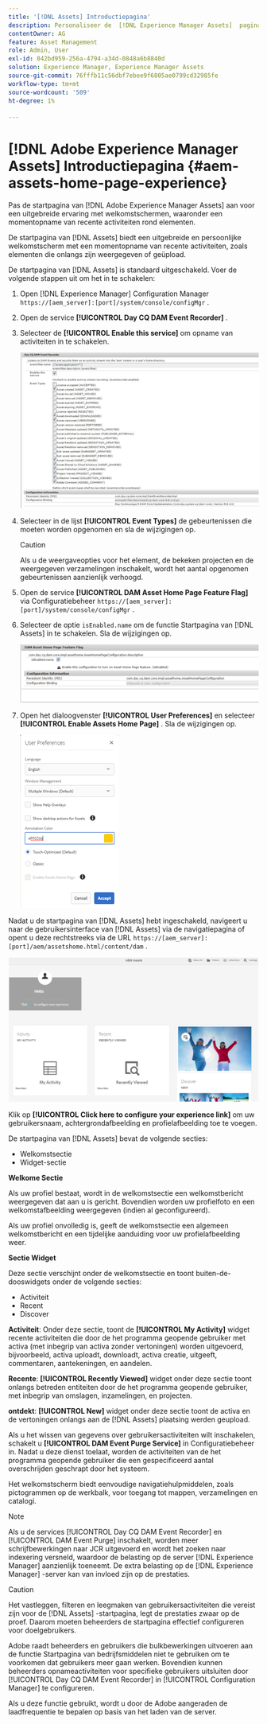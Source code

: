 ```yaml
---
title: '[!DNL Assets] Introductiepagina'
description: Personaliseer de  [!DNL Experience Manager Assets]  pagina van het Huis voor een rijke welkome het schermervaring, met inbegrip van een momentopname van recente activiteiten rond activa.
contentOwner: AG
feature: Asset Management
role: Admin, User
exl-id: 042bd959-256a-4794-a34d-0848a6b8840d
solution: Experience Manager, Experience Manager Assets
source-git-commit: 76fffb11c56dbf7ebee9f6805ae0799cd32985fe
workflow-type: tm+mt
source-wordcount: '509'
ht-degree: 1%

---
```


# [!DNL Adobe Experience Manager Assets] Introductiepagina {#aem-assets-home-page-experience}

Pas de startpagina van [!DNL Adobe Experience Manager Assets] aan voor een uitgebreide ervaring met welkomstschermen, waaronder een momentopname van recente activiteiten rond elementen.

De startpagina van [!DNL Assets] biedt een uitgebreide en persoonlijke welkomstscherm met een momentopname van recente activiteiten, zoals elementen die onlangs zijn weergegeven of geüpload.

De startpagina van [!DNL Assets] is standaard uitgeschakeld. Voer de volgende stappen uit om het in te schakelen:

1. Open [!DNL Experience Manager] Configuration Manager `https://[aem_server]:[port]/system/console/configMgr` .
1. Open de service **[!UICONTROL Day CQ DAM Event Recorder]** .
1. Selecteer de **[!UICONTROL Enable this service]** om opname van activiteiten in te schakelen.

   ![ chlimage_1-250 ](assets/chlimage_1-250.png)

1. Selecteer in de lijst **[!UICONTROL Event Types]** de gebeurtenissen die moeten worden opgenomen en sla de wijzigingen op.

   >[!CAUTION]
   >
   >Als u de weergaveopties voor het element, de bekeken projecten en de weergegeven verzamelingen inschakelt, wordt het aantal opgenomen gebeurtenissen aanzienlijk verhoogd.

1. Open de service **[!UICONTROL DAM Asset Home Page Feature Flag]** via Configuratiebeheer `https://[aem_server]:[port]/system/console/configMgr` .
1. Selecteer de optie `isEnabled.name` om de functie Startpagina van [!DNL Assets] in te schakelen. Sla de wijzigingen op.

   ![ chlimage_1-251 ](assets/chlimage_1-251.png)

1. Open het dialoogvenster **[!UICONTROL User Preferences]** en selecteer **[!UICONTROL Enable Assets Home Page]** . Sla de wijzigingen op.

   ![ laat activa homepage op de dialoog van de Voorkeur van de Gebruiker toe ](assets/Annotation-color.png)

Nadat u de startpagina van [!DNL Assets] hebt ingeschakeld, navigeert u naar de gebruikersinterface van [!DNL Assets] via de navigatiepagina of opent u deze rechtstreeks via de URL `https://[aem_server]:[port]/aem/assetshome.html/content/dam` .

![ vorm ervaringsverbinding op het gebruikersinterface van Assets ](assets/config-experience-link.png)

Klik op **[!UICONTROL Click here to configure your experience link]** om uw gebruikersnaam, achtergrondafbeelding en profielafbeelding toe te voegen.

De startpagina van [!DNL Assets] bevat de volgende secties:

* Welkomstsectie
* Widget-sectie

**Welkome Sectie**

Als uw profiel bestaat, wordt in de welkomstsectie een welkomstbericht weergegeven dat aan u is gericht. Bovendien worden uw profielfoto en een welkomstafbeelding weergegeven (indien al geconfigureerd).

Als uw profiel onvolledig is, geeft de welkomstsectie een algemeen welkomstbericht en een tijdelijke aanduiding voor uw profielafbeelding weer.

**Sectie Widget**

Deze sectie verschijnt onder de welkomstsectie en toont buiten-de-dooswidgets onder de volgende secties:

* Activiteit
* Recent
* Discover

**Activiteit**: Onder deze sectie, toont de **[!UICONTROL My Activity]** widget recente activiteiten die door de het programma geopende gebruiker met activa (met inbegrip van activa zonder vertoningen) worden uitgevoerd, bijvoorbeeld, activa uploadt, downloadt, activa creatie, uitgeeft, commentaren, aantekeningen, en aandelen.

**Recente**: **[!UICONTROL Recently Viewed]** widget onder deze sectie toont onlangs betreden entiteiten door de het programma geopende gebruiker, met inbegrip van omslagen, inzamelingen, en projecten.

**ontdekt**: **[!UICONTROL New]** widget onder deze sectie toont de activa en de vertoningen onlangs aan de [!DNL Assets] plaatsing werden geupload.

Als u het wissen van gegevens over gebruikersactiviteiten wilt inschakelen, schakelt u **[!UICONTROL DAM Event Purge Service]** in Configuratiebeheer in. Nadat u deze dienst toelaat, worden de activiteiten van de het programma geopende gebruiker die een gespecificeerd aantal overschrijden geschrapt door het systeem.

Het welkomstscherm biedt eenvoudige navigatiehulpmiddelen, zoals pictogrammen op de werkbalk, voor toegang tot mappen, verzamelingen en catalogi.

>[!NOTE]
>
>Als u de services [!UICONTROL Day CQ DAM Event Recorder] en [!UICONTROL DAM Event Purge] inschakelt, worden meer schrijfbewerkingen naar JCR uitgevoerd en wordt het zoeken naar indexering versneld, waardoor de belasting op de server [!DNL Experience Manager] aanzienlijk toeneemt. De extra belasting op de [!DNL Experience Manager] -server kan van invloed zijn op de prestaties.

>[!CAUTION]
>
>Het vastleggen, filteren en leegmaken van gebruikersactiviteiten die vereist zijn voor de [!DNL Assets] -startpagina, legt de prestaties zwaar op de proef. Daarom moeten beheerders de startpagina effectief configureren voor doelgebruikers.
>
>Adobe raadt beheerders en gebruikers die bulkbewerkingen uitvoeren aan de functie Startpagina van bedrijfsmiddelen niet te gebruiken om te voorkomen dat gebruikers meer gaan werken. Bovendien kunnen beheerders opnameactiviteiten voor specifieke gebruikers uitsluiten door [!UICONTROL Day CQ DAM Event Recorder] in [!UICONTROL Configuration Manager] te configureren.
>
>Als u deze functie gebruikt, wordt u door de Adobe aangeraden de laadfrequentie te bepalen op basis van het laden van de server.
